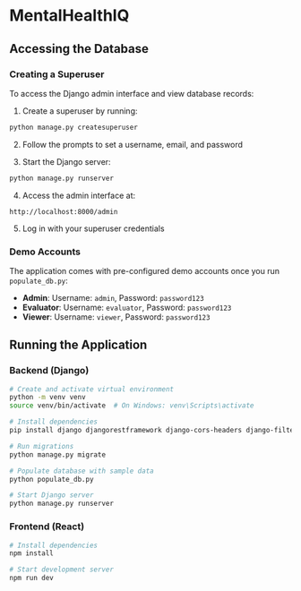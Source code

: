 
# MentalHealthIQ

## Accessing the Database

### Creating a Superuser

To access the Django admin interface and view database records:

1. Create a superuser by running:
```bash
python manage.py createsuperuser
```

2. Follow the prompts to set a username, email, and password

3. Start the Django server:
```bash
python manage.py runserver
```

4. Access the admin interface at:
```
http://localhost:8000/admin
```

5. Log in with your superuser credentials

### Demo Accounts

The application comes with pre-configured demo accounts once you run `populate_db.py`:

- **Admin**: Username: `admin`, Password: `password123`
- **Evaluator**: Username: `evaluator`, Password: `password123`
- **Viewer**: Username: `viewer`, Password: `password123`

## Running the Application

### Backend (Django)

```bash
# Create and activate virtual environment
python -m venv venv
source venv/bin/activate  # On Windows: venv\Scripts\activate

# Install dependencies
pip install django djangorestframework django-cors-headers django-filter

# Run migrations
python manage.py migrate

# Populate database with sample data
python populate_db.py

# Start Django server
python manage.py runserver
```

### Frontend (React)

```bash
# Install dependencies
npm install

# Start development server
npm run dev
```
